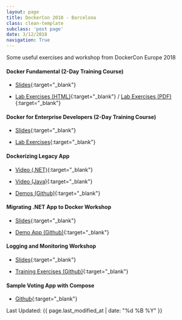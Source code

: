 ```yaml
---
layout: page
title: DockerCon 2018 - Barcelona
class: clean-template
subclass: 'post page'
date: 3/12/2018
navigation: True
---
```


Some useful exercises and workshop from DockerCon Europe 2018

#### Docker Fundamental (2-Day Training Course)

- [Slides](/assets/docker-fundamentals.pdf){:target="_blank"}

- [Lab Exercises (HTML)](/dockercon2018/docker-fundamentals-lab/){:target="_blank"} / [Lab Exercises (PDF)](/assets/fundamentals-linux-exercises.pdf){:target="_blank"}

#### Docker for Enterprise Developers (2-Day Training Course)

- [Slides](/dockercon2018/docker-for-enterprise-developers-slides/){:target="_blank"} 

- [Lab Exercises](/dockercon2018/docker-for-enterprise-developers-lab/){:target="_blank"} 

#### Dockerizing Legacy App

- [Video (.NET)](https://www.youtube.com/playlist?list=PLkA60AVN3hh8mDYH0V8XpLpjzDHXrReFN){:target="_blank"}

- [Video (Java)](https://www.youtube.com/playlist?list=PLkA60AVN3hh8g4jRgxQQM7nlpoC9wqJml){:target="_blank"}

- [Demos (Github)](https://github.com/sixeyed/presentations/tree/master/dockercon/2018-barcelona/patterns-app-modernization){:target="_blank"}

#### Migrating .NET App to Docker Workshop 

- [Slides](https://dceu18.dwwx.space/){:target="_blank"}

- [Demo App (Github)](https://github.com/sixeyed/presentations/tree/master/prognet/2018-modernizing-netfx-apps-with-docker){:target="_blank"}

#### Logging and Monitoring Workshop 

- [Slides](https://www.slideshare.net/BrianChristner/dockercon-europe-2018-monitoring-logging-workshop){:target="_blank"}

- [Training Exercises (Github)](https://github.com/56kcloud/Training/tree/master/DockerCon){:target="_blank"}

#### Sample Voting App with Compose

- [Github](https://github.com/rheinwein/example-voting-app){:target="_blank"}

Last Updated: {{ page.last_modified_at | date: "%d %B %Y" }}